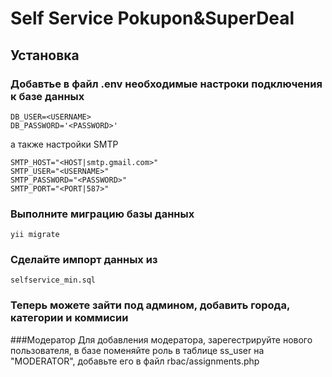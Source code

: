 Self Service Pokupon&SuperDeal
============================

Установка
------------
### Добавтье в файл .env необходимые настроки подключения к базе данных

```DB_DSN=mysql:host=<HOST>;dbname=<DBNAME>
DB_USER=<USERNAME>
DB_PASSWORD='<PASSWORD>'
```

а также настройки SMTP

```
SMTP_HOST="<HOST|smtp.gmail.com>"
SMTP_USER="<USERNAME>"
SMTP_PASSWORD="<PASSWORD>"
SMTP_PORT="<PORT|587>"
```

### Выполните миграцию базы данных
```
yii migrate
```

### Сделайте импорт данных из
~~~
selfservice_min.sql
~~~

### Теперь можете зайти под админом, добавить города, категории и коммисии

###Модератор
Для добавления модератора, зарегестрируйте нового пользователя, в базе поменяйте роль в таблице ss_user на "MODERATOR", добавьте его в файл rbac/assignments.php